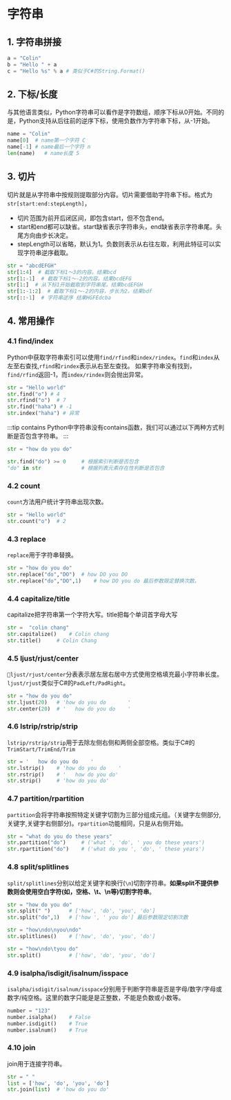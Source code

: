 # 字符串

## 1. 字符串拼接
```py
a = "Colin"
b = "Hello " + a
c = "Hello %s" % a # 类似于C#的String.Format()
```

## 2. 下标/长度
与其他语言类似，Python字符串可以看作是字符数组，顺序下标从0开始。不同的是，Python支持从后往前的逆序下标，使用负数作为字符串下标，从-1开始。

```py
name = "Colin"
name[0]  # name第一个字符 C
name[-1] # name最后一个字符 n
len(name)   # name长度 5
```

## 3. 切片
切片就是从字符串中按规则提取部分内容。切片需要借助字符串下标。格式为 `str[start:end:stepLength]`，
* 切片范围为前开后闭区间，即包含start，但不包含end。
* start和end都可以缺省。start缺省表示字符串头，end缺省表示字符串尾。头尾方向由步长决定。
* stepLength可以省略，默认为1。负数则表示从右往左取，利用此特征可以实现字符串逆序截取。

```py
str = "abcdEFGH"
str[1:4]  # 截取下标1～3的内容。结果bcd
str[1:-1]  # 截取下标1～-2的内容。结果bcdEFG
str[1:]  # 从下标1开始截取到字符串尾。结果bcdEFGH
str[1:-1:2]  # 截取下标1～-2的内容，步长为2。结果bdf
str[::-1]  # 字符串逆序 结果HGFEdcba
```

## 4. 常用操作
### 4.1 find/index
Python中获取字符串索引可以使用`find/rfind`和`index/rindex`。`find`和`index`从左至右查找,`rfind`和`rindex`表示从右至左查找。
如果字符串没有找到，`find/rfind`返回-1，而`index/rindex`则会抛出异常。

```py
str = "Hello world"
str.find("o") # 4
str.rfind("o")  # 7
str.find("haha") # -1
str.index("haha") # 异常
```

:::tip contains
Python中字符串没有contains函数，我们可以通过以下两种方式判断是否包含字符串。
:::

```py
str = "how do you do"

str.find("do") >= 0     # 根据索引判断是否包含
"do" in str             # 根据列表元素存在性判断是否包含
```

### 4.2 count
`count`方法用户统计字符串出现次数。
```py
str = "Hello world"
str.count("o")  # 2
```

### 4.3 replace
`replace`用于字符串替换。
```py
str = "how do you do"
str.replace("do","DO")  # how DO you DO
str.replace("do","DO",1)    # how DO you do 最后参数限定替换次数。
```

### 4.4 capitalize/title
capitalize把字符串第一个字符大写。title把每个单词首字母大写
```py
str =  "colin chang"
str.capitalize()    # Colin chang
str.title()     # Colin Chang
```

### 4.5 ljust/rjust/center
`ljust/rjust/center`分表表示居左居右居中方式使用空格填充最小字符串长度。`ljust/rjust`类似于C#的`PadLeft/PadRight`。

```py
str = "how do you do"
str.ljust(20)   # 'how do you do       '
str.center(20)  # '   how do you do    '
```

### 4.6 lstrip/rstrip/strip
`lstrip/rstrip/strip`用于去除左侧右侧和两侧全部空格。类似于C#的`TrimStart/TrimEnd/Trim`

```py
str = '   how do you do    '
str.lstrip()    # 'how do you do    '
str.rstrip()    # '   how do you do'
str.strip()     # 'how do you do'
```

### 4.7 partition/rpartition
`partition`会将字符串按照特定关键字切割为三部分组成元组。（关键字左侧部分,关键字,关键字右侧部分)。`rpartition`功能相同，只是从右侧开始。

```py
str = "what do you do these years"
str.partition("do")     # ('what ', 'do', ' you do these years')
str.rpartition("do")    # ('what do you ', 'do', ' these years')
```

### 4.8 split/splitlines
`split/splitlines`分别以给定关键字和换行(`\n`)切割字符串。**如果split不提供参数则会使用空白字符(如，空格、\t、\n等)切割字符串**。

```py
str = "how do you do"
str.split(" ")      # ['how', 'do', 'you', 'do']
str.split("do",1)   # ['how ', ' you do'] 最后参数限定切割次数

str = "how\ndo\nyou\ndo" 
str.splitlines()    # ['how', 'do', 'you', 'do']

str = "how\ndo\tyou do"
str.split()         # ['how', 'do', 'you', 'do']
```

### 4.9 isalpha/isdigit/isalnum/isspace
`isalpha/isdigit/isalnum/isspace`分别用于判断字符串是否是字母/数字/字母或数字/纯空格。这里的数字只能是是正整数，不能是负数或小数等。

```py
number = "123"
number.isalpha()    # False
number.isdigit()    # True
number.isalnum()    # True  
```

### 4.10 join
join用于连接字符串。

```py
str = " "
list = ['how', 'do', 'you', 'do']
str.join(list)  # 'how do you do'
```